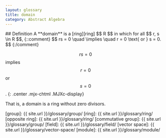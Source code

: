 ```yaml
---
layout: glossary
title: domain
category: Abstract Algebra
---
```


<div class="item" markdown="1">
## Definition
A **domain** is a [ring][ring] $$ R $$ in which for all $$ r, s \in R $$,
{::comment}
$$ rs = 0 \quad \implies \quad r = 0 \text{ or } s = 0. $$
{:/comment}

$$ rs = 0 $$ implies $$ r = 0 $$ or $$ s = 0 $$.
{: .center .mjx-chtml .MJXc-display}

That is, a domain is a ring without zero divisors.

[group]: {{ site.url }}/glossary/group/
[ring]: {{ site.url }}/glossary/ring/
[opposite ring]: {{ site.url }}/glossary/ring/
[commutative group]: {{ site.url }}/glossary/group/
[field]: {{ site.url }}/glossary/field/
[vector space]: {{ site.url }}/glossary/vector-space/
[module]: {{ site.url }}/glossary/module/